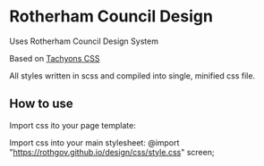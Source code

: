 # Rotherham Council Design
Uses Rotherham Council Design System

Based on [Tachyons CSS](http://tachyons.io/)

All styles written in scss and compiled into single, minified css file.

## How to use
Import css ito your page template:
<link rel="stylesheet" href="https://rothgov.github.io/design/css/style.css"/>
    
Import css into your main stylesheet:
@import "https://rothgov.github.io/design/css/style.css" screen;
